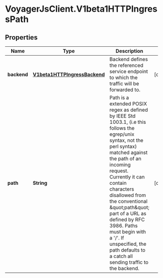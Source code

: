 # VoyagerJsClient.V1beta1HTTPIngressPath

## Properties
Name | Type | Description | Notes
------------ | ------------- | ------------- | -------------
**backend** | [**V1beta1HTTPIngressBackend**](V1beta1HTTPIngressBackend.md) | Backend defines the referenced service endpoint to which the traffic will be forwarded to. | [optional] 
**path** | **String** | Path is a extended POSIX regex as defined by IEEE Std 1003.1, (i.e this follows the egrep/unix syntax, not the perl syntax) matched against the path of an incoming request. Currently it can contain characters disallowed from the conventional \&quot;path\&quot; part of a URL as defined by RFC 3986. Paths must begin with a &#39;/&#39;. If unspecified, the path defaults to a catch all sending traffic to the backend. | [optional] 


